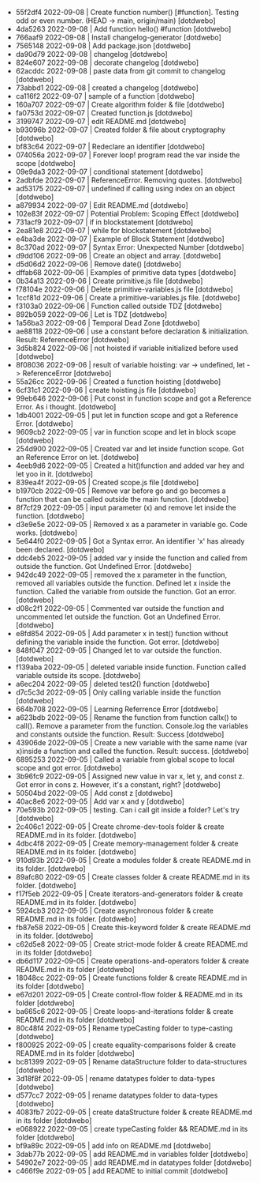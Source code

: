 * 55f2df4 2022-09-08 | Create function number() [#function]. Testing odd or even number. (HEAD -> main, origin/main) [dotdwebo]
* 4da5263 2022-09-08 | Add function hello() #function [dotdwebo]
* 766aaf9 2022-09-08 | Install changelog-generator [dotdwebo]
* 7565148 2022-09-08 | Add package.json [dotdwebo]
* da90d79 2022-09-08 | changelog [dotdwebo]
* 824e607 2022-09-08 | decorate changelog [dotdwebo]
* 62acddc 2022-09-08 | paste data from git commit to changelog [dotdwebo]
* 73abbd1 2022-09-08 | created a changelog [dotdwebo]
* ca116f2 2022-09-07 | sample of a function [dotdwebo]
* 160a707 2022-09-07 | Create algorithm folder & file [dotdwebo]
* fa0753d 2022-09-07 | Created function.js [dotdwebo]
* 3199747 2022-09-07 | edit README.md [dotdwebo]
* b93096b 2022-09-07 | Created folder & file about cryptography [dotdwebo]
* bf83c64 2022-09-07 | Redeclare an identifier [dotdwebo]
* 074056a 2022-09-07 | Forever loop! program read the var inside the scope [dotdwebo]
* 09e9da3 2022-09-07 | conditional statement [dotdwebo]
* 2adbfde 2022-09-07 | ReferenceError. Removing quotes. [dotdwebo]
* ad53175 2022-09-07 | undefined if calling using index on an object [dotdwebo]
* a879934 2022-09-07 | Edit README.md [dotdwebo]
* 102e83f 2022-09-07 | Potential Problem: Scoping Effect [dotdwebo]
* 731acf9 2022-09-07 | if in blockstatement [dotdwebo]
* 2ea81e8 2022-09-07 | while for blockstatement [dotdwebo]
* e4ba3de 2022-09-07 | Example of Block Statement [dotdwebo]
* 8c370ad 2022-09-07 | Syntax Error: Unexpected Number [dotdwebo]
* d9dd106 2022-09-06 | Create an object and array. [dotdwebo]
* d5d06d2 2022-09-06 | Remove date() [dotdwebo]
* dffab68 2022-09-06 | Examples of primitive data types [dotdwebo]
* 0b34a13 2022-09-06 | Create primitive.js file [dotdwebo]
* f78104e 2022-09-06 | Delete primitive-variables.js file [dotdwebo]
* 1ccf81d 2022-09-06 | Create a primitive-variables.js file. [dotdwebo]
* f3103a0 2022-09-06 | Function called outside TDZ [dotdwebo]
* 892b059 2022-09-06 | Let is TDZ [dotdwebo]
* 1a56ba3 2022-09-06 | Temporal Dead Zone [dotdwebo]
* ae88118 2022-09-06 | use a constant before declaration & initialization. Result: ReferenceError [dotdwebo]
* 3d5b824 2022-09-06 | not hoisted if variable initialized before used [dotdwebo]
* 8f08036 2022-09-06 | result of variable hoisting: var -> undefined, let -> ReferenceError [dotdwebo]
* 55a26cc 2022-09-06 | Created a function hoisting [dotdwebo]
* 6cf31c1 2022-09-06 | create hoisting.js file [dotdwebo]
* 99eb646 2022-09-06 | Put const in function scope and got a Reference Error. As i thought. [dotdwebo]
* 1db4001 2022-09-05 | put let in function scope and got a Reference Error. [dotdwebo]
* 9609cb2 2022-09-05 | var in function scope and let in block scope [dotdwebo]
* 254d900 2022-09-05 | Created var and let inside function scope. Got an Reference Error on let. [dotdwebo]
* 4eeb9d6 2022-09-05 | Created a hit()function and added var hey and let yoo in it. [dotdwebo]
* 839ea4f 2022-09-05 | Created scope.js file [dotdwebo]
* b1970cb 2022-09-05 | Remove var before go and go becomes a function that can be called outside the main function. [dotdwebo]
* 8f7cf29 2022-09-05 | input parameter (x) and remove let inside the function. [dotdwebo]
* d3e9e5e 2022-09-05 | Removed x as a parameter in variable go. Code works. [dotdwebo]
* 5e644f0 2022-09-05 | Got a Syntax error. An identifier 'x' has already been declared. [dotdwebo]
* ddc4eb5 2022-09-05 | added var y inside the function and called from outside the function. Got Undefined Error. [dotdwebo]
* 942dc49 2022-09-05 | removed the x parameter in the function, removed all variables outside the function. Defined let x inside the function. Called the variable from outside the function. Got an error. [dotdwebo]
* d08c2f1 2022-09-05 | Commented var outside the function and uncommented let outside the function. Got an Undefined Error. [dotdwebo]
* e8fd854 2022-09-05 | Add parameter x in test() function without defining the variable inside the function. Got error. [dotdwebo]
* 848f047 2022-09-05 | Changed let to var outside the function. [dotdwebo]
* f139aba 2022-09-05 | deleted variable inside function. Function called variable outside its scope. [dotdwebo]
* a6ec204 2022-09-05 | deleted test2() function [dotdwebo]
* d7c5c3d 2022-09-05 | Only calling variable inside the function [dotdwebo]
* 664b708 2022-09-05 | Learning Referrence Error [dotdwebo]
* a623bdb 2022-09-05 | Rename the function from function callx() to call(). Remove a parameter from the function. Console.log the variables and constants outside the function. Result: Success [dotdwebo]
* 43906de 2022-09-05 | Create a new variable with the same name (var x)inside a function and called the function. Result: success. [dotdwebo]
* 6895253 2022-09-05 | Called a variable from global scope to local scope and got error. [dotdwebo]
* 3b96fc9 2022-09-05 | Assigned new value in var x, let y, and const z. Got error in cons z. However, it's a constant, right? [dotdwebo]
* 50504bd 2022-09-05 | Add const z [dotdwebo]
* 40ac8e6 2022-09-05 | Add var x and y [dotdwebo]
* 70e593b 2022-09-05 | testing. Can i call git inside a folder? Let's try [dotdwebo]
* 2c406c1 2022-09-05 | Create chrome-dev-tools folder & create README.md in its folder. [dotdwebo]
* 4dbc4f8 2022-09-05 | Create memory-management folder & create README.md in its folder. [dotdwebo]
* 910d93b 2022-09-05 | Create a modules folder & create README.md in its folder. [dotdwebo]
* 89afc80 2022-09-05 | Create classes folder & create README.md in its folder. [dotdwebo]
* f17f5eb 2022-09-05 | Create iterators-and-generators folder & create README.md in its folder. [dotdwebo]
* 5924cb3 2022-09-05 | Create asynchronous folder & create README.md in its folder. [dotdwebo]
* fb87e58 2022-09-05 | Create this-keyword folder & create README.md in its folder. [dotdwebo]
* c62d5e8 2022-09-05 | Create strict-mode folder & create README.md in its folder [dotdwebo]
* db6d117 2022-09-05 | Create operations-and-operators folder & create README.md in its folder [dotdwebo]
* 18048cc 2022-09-05 | Create functions folder & create README.md in its folder [dotdwebo]
* e67d201 2022-09-05 | Create control-flow folder & README.md in its folder [dotdwebo]
* ba665c6 2022-09-05 | Create loops-and-iterations folder & create README.md in its folder [dotdwebo]
* 80c48f4 2022-09-05 | Rename typeCasting folder to type-casting [dotdwebo]
* f800925 2022-09-05 | create equality-comparisons folder & create README.md in its folder [dotdwebo]
* bc81399 2022-09-05 | Rename dataStructure folder to data-structures [dotdwebo]
* 3d18f8f 2022-09-05 | rename datatypes folder to data-types [dotdwebo]
* d577cc7 2022-09-05 | rename datatypes folder to data-types [dotdwebo]
* 4083fb7 2022-09-05 | create dataStructure folder & create README.md in its folder [dotdwebo]
* e068922 2022-09-05 | create typeCasting folder && README.md in its folder [dotdwebo]
* bf9a89c 2022-09-05 | add info on README.md [dotdwebo]
* 3dab77b 2022-09-05 | add README.md in variables folder [dotdwebo]
* 54902e7 2022-09-05 | add README.md in datatypes folder [dotdwebo]
* c466f9e 2022-09-05 | add README to initial commit [dotdwebo]